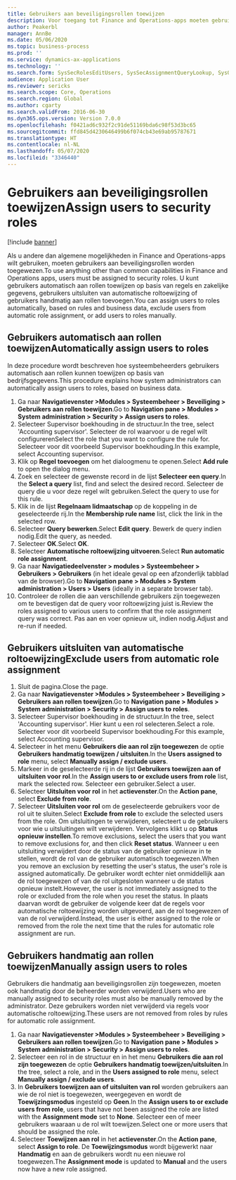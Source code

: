 ```yaml
---
title: Gebruikers aan beveiligingsrollen toewijzen
description: Voor toegang tot Finance and Operations-apps moeten gebruikers zijn toegewezen aan beveiligingsrollen.
author: Peakerbl
manager: AnnBe
ms.date: 05/06/2020
ms.topic: business-process
ms.prod: ''
ms.service: dynamics-ax-applications
ms.technology: ''
ms.search.form: SysSecRolesEditUsers, SysSecAssignmentQueryLookup, SysQueryForm, SysSecRoleExcludeUsers
audience: Application User
ms.reviewer: sericks
ms.search.scope: Core, Operations
ms.search.region: Global
ms.author: cgarty
ms.search.validFrom: 2016-06-30
ms.dyn365.ops.version: Version 7.0.0
ms.openlocfilehash: f0421ad6c932f2c91de51169bda6c98f53d3bc65
ms.sourcegitcommit: ffd845d4230646499b6f074cb43e69ab95787671
ms.translationtype: HT
ms.contentlocale: nl-NL
ms.lasthandoff: 05/07/2020
ms.locfileid: "3346440"
---
```

# <a name="assign-users-to-security-roles"></a><span data-ttu-id="676a1-103">Gebruikers aan beveiligingsrollen toewijzen</span><span class="sxs-lookup"><span data-stu-id="676a1-103">Assign users to security roles</span></span>

[!include [banner](../../includes/banner.md)]

<span data-ttu-id="676a1-104">Als u andere dan algemene mogelijkheden in Finance and Operations-apps wilt gebruiken, moeten gebruikers aan beveiligingsrollen worden toegewezen.</span><span class="sxs-lookup"><span data-stu-id="676a1-104">To use anything other than common capabilities in Finance and Operations apps, users must be assigned to security roles.</span></span> <span data-ttu-id="676a1-105">U kunt gebruikers automatisch aan rollen toewijzen op basis van regels en zakelijke gegevens, gebruikers uitsluiten van automatische roltoewijzing of gebruikers handmatig aan rollen toevoegen.</span><span class="sxs-lookup"><span data-stu-id="676a1-105">You can assign users to roles automatically, based on rules and business data, exclude users from automatic role assignment, or add users to roles manually.</span></span>

## <a name="automatically-assign-users-to-roles"></a><span data-ttu-id="676a1-106">Gebruikers automatisch aan rollen toewijzen</span><span class="sxs-lookup"><span data-stu-id="676a1-106">Automatically assign users to roles</span></span>
<span data-ttu-id="676a1-107">In deze procedure wordt beschreven hoe systeembeheerders gebruikers automatisch aan rollen kunnen toewijzen op basis van bedrijfsgegevens.</span><span class="sxs-lookup"><span data-stu-id="676a1-107">This procedure explains how system administrators can automatically assign users to roles, based on business data.</span></span> 
1. <span data-ttu-id="676a1-108">Ga naar **Navigatievenster >Modules > Systeembeheer > Beveiliging > Gebruikers aan rollen toewijzen**.</span><span class="sxs-lookup"><span data-stu-id="676a1-108">Go to **Navigation pane > Modules > System administration > Security > Assign users to roles**.</span></span>
2. <span data-ttu-id="676a1-109">Selecteer Supervisor boekhouding in de structuur.</span><span class="sxs-lookup"><span data-stu-id="676a1-109">In the tree, select 'Accounting supervisor'.</span></span> <span data-ttu-id="676a1-110">Selecteer de rol waarvoor u de regel wilt configureren</span><span class="sxs-lookup"><span data-stu-id="676a1-110">Select the role that you want to configure the rule for.</span></span> <span data-ttu-id="676a1-111">Selecteer voor dit voorbeeld Supervisor boekhouding.</span><span class="sxs-lookup"><span data-stu-id="676a1-111">In this example, select Accounting supervisor.</span></span> 
3. <span data-ttu-id="676a1-112">Klik op **Regel toevoegen** om het dialoogmenu te openen.</span><span class="sxs-lookup"><span data-stu-id="676a1-112">Select **Add rule** to open the dialog menu.</span></span>
4. <span data-ttu-id="676a1-113">Zoek en selecteer de gewenste record in de lijst **Selecteer een query**.</span><span class="sxs-lookup"><span data-stu-id="676a1-113">In the **Select a query** list, find and select the desired record.</span></span> <span data-ttu-id="676a1-114">Selecteer de query die u voor deze regel wilt gebruiken.</span><span class="sxs-lookup"><span data-stu-id="676a1-114">Select the query to use for this rule.</span></span>  
5. <span data-ttu-id="676a1-115">Klik in de lijst **Regelnaam lidmaatschap** op de koppeling in de geselecteerde rij.</span><span class="sxs-lookup"><span data-stu-id="676a1-115">In the **Membership rule name** list, click the link in the selected row.</span></span>
6. <span data-ttu-id="676a1-116">Selecteer **Query bewerken**.</span><span class="sxs-lookup"><span data-stu-id="676a1-116">Select **Edit query**.</span></span> <span data-ttu-id="676a1-117">Bewerk de query indien nodig.</span><span class="sxs-lookup"><span data-stu-id="676a1-117">Edit the query, as needed.</span></span>  
7. <span data-ttu-id="676a1-118">Selecteer **OK**.</span><span class="sxs-lookup"><span data-stu-id="676a1-118">Select **OK**.</span></span>
8. <span data-ttu-id="676a1-119">Selecteer **Automatische roltoewijzing uitvoeren**.</span><span class="sxs-lookup"><span data-stu-id="676a1-119">Select **Run automatic role assignment**.</span></span>
9. <span data-ttu-id="676a1-120">Ga naar **Navigatiedeelvenster > modules > Systeembeheer > Gebruikers > Gebruikers** (in het ideale geval op een afzonderlijk tabblad van de browser).</span><span class="sxs-lookup"><span data-stu-id="676a1-120">Go to **Navigation pane > Modules > System administration > Users > Users** (ideally in a separate browser tab).</span></span>
10. <span data-ttu-id="676a1-121">Controleer de rollen die aan verschillende gebruikers zijn toegewezen om te bevestigen dat de query voor roltoewijzing juist is.</span><span class="sxs-lookup"><span data-stu-id="676a1-121">Review the roles assigned to various users to confirm that the role assignment query was correct.</span></span> <span data-ttu-id="676a1-122">Pas aan en voer opnieuw uit, indien nodig.</span><span class="sxs-lookup"><span data-stu-id="676a1-122">Adjust and re-run if needed.</span></span>

## <a name="exclude-users-from-automatic-role-assignment"></a><span data-ttu-id="676a1-123">Gebruikers uitsluiten van automatische roltoewijzing</span><span class="sxs-lookup"><span data-stu-id="676a1-123">Exclude users from automatic role assignment</span></span>
1. <span data-ttu-id="676a1-124">Sluit de pagina.</span><span class="sxs-lookup"><span data-stu-id="676a1-124">Close the page.</span></span>
2. <span data-ttu-id="676a1-125">Ga naar **Navigatievenster >Modules > Systeembeheer > Beveiliging > Gebruikers aan rollen toewijzen**.</span><span class="sxs-lookup"><span data-stu-id="676a1-125">Go to **Navigation pane > Modules > System administration > Security > Assign users to roles**.</span></span>
3. <span data-ttu-id="676a1-126">Selecteer Supervisor boekhouding in de structuur.</span><span class="sxs-lookup"><span data-stu-id="676a1-126">In the tree, select 'Accounting supervisor'.</span></span> <span data-ttu-id="676a1-127">Hier kunt u een rol selecteren.</span><span class="sxs-lookup"><span data-stu-id="676a1-127">Select a role.</span></span> <span data-ttu-id="676a1-128">Selecteer voor dit voorbeeld Supervisor boekhouding.</span><span class="sxs-lookup"><span data-stu-id="676a1-128">For this example, select Accounting supervisor.</span></span>  
4. <span data-ttu-id="676a1-129">Selecteer in het menu **Gebruikers die aan rol zijn toegewezen** de optie **Gebruikers handmatig toewijzen / uitsluiten**.</span><span class="sxs-lookup"><span data-stu-id="676a1-129">In the **Users assigned to role** menu, select **Manually assign / exclude users**.</span></span>
5. <span data-ttu-id="676a1-130">Markeer in de geselecteerde rij in de lijst **Gebruikers toewijzen aan of uitsluiten voor rol**.</span><span class="sxs-lookup"><span data-stu-id="676a1-130">In the **Assign users to or exclude users from role** list, mark the selected row.</span></span> <span data-ttu-id="676a1-131">Selecteer een gebruiker.</span><span class="sxs-lookup"><span data-stu-id="676a1-131">Select a user.</span></span>  
6. <span data-ttu-id="676a1-132">Selecteer **Uitsluiten voor rol** in het **actievenster**.</span><span class="sxs-lookup"><span data-stu-id="676a1-132">On the **Action pane**, select **Exclude from role**.</span></span>
7. <span data-ttu-id="676a1-133">Selecteer **Uitsluiten voor rol** om de geselecteerde gebruikers voor de rol uit te sluiten.</span><span class="sxs-lookup"><span data-stu-id="676a1-133">Select **Exclude from role** to exclude the selected users from the role.</span></span> <span data-ttu-id="676a1-134">Om uitsluitingen te verwijderen, selecteert u de gebruikers voor wie u uitsluitingen wilt verwijderen. Vervolgens klikt u op **Status opnieuw instellen**.</span><span class="sxs-lookup"><span data-stu-id="676a1-134">To remove exclusions, select the users that you want to remove exclusions for, and then click **Reset status**.</span></span> <span data-ttu-id="676a1-135">Wanneer u een uitsluiting verwijdert door de status van de gebruiker opnieuw in te stellen, wordt de rol van de gebruiker automatisch toegewezen.</span><span class="sxs-lookup"><span data-stu-id="676a1-135">When you remove an exclusion by resetting the user's status, the user's role is assigned automatically.</span></span> <span data-ttu-id="676a1-136">De gebruiker wordt echter niet onmiddellijk aan de rol toegewezen of van de rol uitgesloten wanneer u de status opnieuw instelt.</span><span class="sxs-lookup"><span data-stu-id="676a1-136">However, the user is not immediately assigned to the role or excluded from the role when you reset the status.</span></span> <span data-ttu-id="676a1-137">In plaats daarvan wordt de gebruiker de volgende keer dat de regels voor automatische roltoewijzing worden uitgevoerd, aan de rol toegewezen of van de rol verwijderd.</span><span class="sxs-lookup"><span data-stu-id="676a1-137">Instead, the user is either assigned to the role or removed from the role the next time that the rules for automatic role assignment are run.</span></span>  

## <a name="manually-assign-users-to-roles"></a><span data-ttu-id="676a1-138">Gebruikers handmatig aan rollen toewijzen</span><span class="sxs-lookup"><span data-stu-id="676a1-138">Manually assign users to roles</span></span>
<span data-ttu-id="676a1-139">Gebruikers die handmatig aan beveiligingsrollen zijn toegewezen, moeten ook handmatig door de beheerder worden verwijderd.</span><span class="sxs-lookup"><span data-stu-id="676a1-139">Users who are manually assigned to security roles must also be manually removed by the administrator.</span></span> <span data-ttu-id="676a1-140">Deze gebruikers worden niet verwijderd via regels voor automatische roltoewijzing.</span><span class="sxs-lookup"><span data-stu-id="676a1-140">These users are not removed from roles by rules for automatic role assignment.</span></span>

1. <span data-ttu-id="676a1-141">Ga naar **Navigatievenster >Modules > Systeembeheer > Beveiliging > Gebruikers aan rollen toewijzen**.</span><span class="sxs-lookup"><span data-stu-id="676a1-141">Go to **Navigation pane > Modules > System administration > Security > Assign users to roles**.</span></span>
2. <span data-ttu-id="676a1-142">Selecteer een rol in de structuur en in het menu **Gebruikers die aan rol zijn toegewezen** de optie **Gebruikers handmatig toewijzen/uitsluiten**.</span><span class="sxs-lookup"><span data-stu-id="676a1-142">In the tree, select a role, and in the **Users assigned to role** menu, select **Manually assign / exclude users**.</span></span>
4. <span data-ttu-id="676a1-143">In **Gebruikers toewijzen aan of uitsluiten van rol** worden gebruikers aan wie de rol niet is toegewezen, weergegeven en wordt de **Toewijzingsmodus** ingesteld op **Geen**.</span><span class="sxs-lookup"><span data-stu-id="676a1-143">In the **Assign users to or exclude users from role**, users that have not been assigned the role are listed with the **Assignment mode** set to **None**.</span></span> <span data-ttu-id="676a1-144">Selecteer een of meer gebruikers waaraan u de rol wilt toewijzen.</span><span class="sxs-lookup"><span data-stu-id="676a1-144">Select one or more users that should be assigned the role.</span></span>
5. <span data-ttu-id="676a1-145">Selecteer **Toewijzen aan rol** in het **actievenster**.</span><span class="sxs-lookup"><span data-stu-id="676a1-145">On the **Action pane**, select **Assign to role**.</span></span> <span data-ttu-id="676a1-146">De **Toewijzingsmodus** wordt bijgewerkt naar **Handmatig** en aan de gebruikers wordt nu een nieuwe rol toegewezen.</span><span class="sxs-lookup"><span data-stu-id="676a1-146">The **Assignment mode** is updated to **Manual** and the users now have a new role assigned.</span></span>
